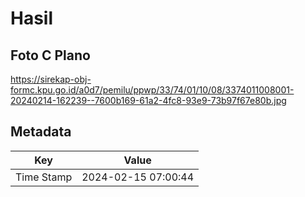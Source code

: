 # Hasil

## Foto C Plano

https://sirekap-obj-formc.kpu.go.id/a0d7/pemilu/ppwp/33/74/01/10/08/3374011008001-20240214-162239--7600b169-61a2-4fc8-93e9-73b97f67e80b.jpg


## Metadata

| Key        | Value               |
| ---------- | ------------------- |
| Time Stamp | 2024-02-15 07:00:44 |



